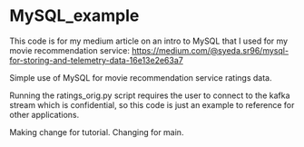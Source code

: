 # MySQL_example

This code is for my medium article on an intro to MySQL that I used for my movie recommendation service: https://medium.com/@syeda.sr96/mysql-for-storing-and-telemetry-data-16e13e2e63a7

Simple use of MySQL for movie recommendation service ratings data.

Running the ratings_orig.py script requires the user to connect to the kafka stream which is confidential, so this code is just an example to reference for other applications.

Making change for tutorial. 
Changing for main.

